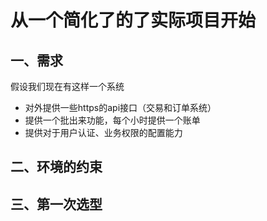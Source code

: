 # 从一个简化了的了实际项目开始

## 一、需求
假设我们现在有这样一个系统

* 对外提供一些https的api接口（交易和订单系统）
* 提供一个批出来功能，每个小时提供一个账单
* 提供对于用户认证、业务权限的配置能力

## 二、环境的约束

## 三、第一次选型
